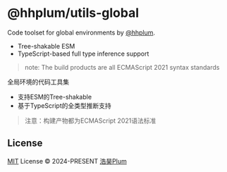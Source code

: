 # @hhplum/utils-global

Code toolset for global environments by [@hhplum](https://github.com/hhplum).

- Tree-shakable ESM
- TypeScript-based full type inference support

> note: The build products are all ECMAScript 2021 syntax standards

全局环境的代码工具集

- 支持ESM的Tree-shakable
- 基于TypeScript的全类型推断支持

> 注意：构建产物都为ECMAScript 2021语法标准

## License

[MIT](./LICENSE) License © 2024-PRESENT [浩昊Plum](https://github.com/hhplum)
